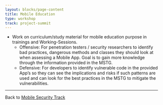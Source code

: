 ```yaml
---
layout: blocks/page-content
title: Mobile Education
type: workshop
track: project-summit
---
```


* Work on curriculum/study material for mobile education purpose in trainings and Working-Sessions.
   * Offensive: For penetration testers / security researchers to identify bad practices, dangerous methods and classes they should look at when assessing a Mobile App. Goal is to gain more knowledge through the information provided in the MSTG.
   * Defensive: For developers to identify vulnerable code in the provided App’s so they can see the implications and risks if such patterns are used and can look for the best practices in the MSTG to mitigate the vulnerabilities.



----
Back to [Mobile Security Track](index.html)